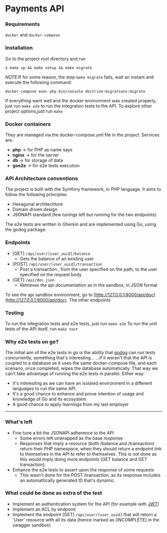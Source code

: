 # Payments API  
### Requirements
`docker` and `docker-compose`

### Installation
Go to the project root directory and run
```console
$ make up && make setup && make migrate
```
_NOTE_:If for some reason, the step `make migrate` fails, wait an instant and execute the following command:
```console
docker-compose exec php bin/console doctrine:migrations:migrate
```
If everything went well and the docker environment was created properly, just run `make e2e` to run the integration tests to the API. 
To explore other project options,just run `make`

### Docker containers
They are managed via the docker-compose.yml file in the project. Services are:
- **php** ->  for PHP as name says
- **nginx** -> for the server
- **db** -> for storage of data
- **goe2e** -> for e2e tests execution

### API Architecture conventions
The project is built with the Symfony framework, in PHP language. It aims to follow the following principles:
- Hexagonal architechture
- Domain driven design
- JSONAPI standard (few tunings left but running for the two endpoints)

The e2e tests are written in Gherkin and are implemented using Go, using the godog package.

### Endpoints
 - [GET] `/api/user/[user_uuid]/balance`
    - Gets the balance of an existing user  
 - [POST] `/api/user/[user_uuid]/transaction`
    - Post a transaction , from the user specified on the path, to the user specified on the request body
 - [GET] `/api/doc.json`
    - Retrieves the api documentation as in the sandbox, in JSON format  
 
To see the api sandbox environment, go to [http://127.0.0.1:8000/api/doc](http://127.0.0.1:8000/api/doc). The other endpoints 
### Testing
To run the integration tests and e2e tests, just run `make e2e`
To run the unit tests of the API itself, run `make test`

### Why e2e tests on go?
The initial aim of the e2e tests in go is the ability that [godog](https://github.com/DATA-DOG/godog) can run tests concurrently, something that's interesting...
...if it weren't that the API is coupled to a database as it uses the same docker-compose file, and each scenario, once completed, wipes the database automatically. That way we can't take advantage of running the e2e tests in parallel. Either way:
- It's interesitng as we can have an isolated environment in a different languages to run the same API.
- It's a good chance to enhance and prove intention of usage and knowledge of Go and its ecosystem
- A good chance to apply learnings from my last employer
___
### What's left
- Fine tune a bit the JSONAPI adherence to the API
    - Some errors left unwrapped as the base response
    - Responses that imply a resource (both /balance and /transaction) return their PHP namespace, when they should return a endpoint link to themselves in the API to refer to themselves. This is not done as this would imply doing more endpoints (GET balance and GET transaction).
-    Enhance the e2e tests to assert upon the response of some requests
        - This wasn't done for the POST /transaction, as its response includes an automattically generated ID that's dynamic. 
### What could be done as extra of the test
- Implement an authentication system for the API (for example with [JWT](https://jwt.io/))
- Implement an ACL by endpoint
- Implement the endpoint [GET] `/api/user/[user_uuid]` that will return a 'User' resource with all its data (hence marked as [INCOMPLETE] in the swagger sandbox)


